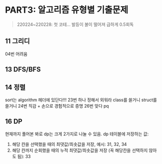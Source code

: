 # PART3: 알고리즘 유형별 기출문제 
> 220224~220228: 첫 코테... 발등이 불이 떨어져 급하게 0.5회독
## 11 그리디
04번 어려움

## 13 DFS/BFS


## 14 정렬
sort는 algorithm 헤더에 있단다!!!
23번 하나 정해서 외워라 class를 쓸거니 struct를 쓸거니
24번 직감 + 손으로 경험적으로 증명
26번 맞다 pq

## 16 DP
현재까지 풀어본 봐로 dp는 크게 2가지로 나눌 수 있음.
dp 테이블에 저장하는 값:
1. 해당 칸을 선택했을 때의 최댓값/최솟값을 저장, 예시: 31, 32, 34
2. 해당 칸까지 순회했을 때의 누적 최댓값/최솟값을 저장 (꼭 해당칸을 선택하지 않아도 됨): 33